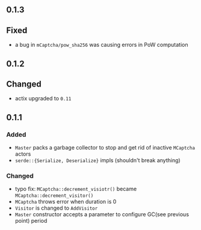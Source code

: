 ## 0.1.3
## Fixed
- a bug in `mCaptcha/pow_sha256` was causing errors in PoW computation

## 0.1.2
## Changed
- actix upgraded to `0.11`

## 0.1.1
### Added
- `Master` packs a garbage collector to stop and get rid of inactive
  `MCaptcha` actors
- `serde::{Serialize, Deserialize}` impls (shouldn't break anything)

### Changed
- typo fix: `MCaptcha::decrement_visiotr()` became `MCaptcha::decrement_visitor()`
- `MCaptcha` throws error when duration is 0
- `Visitor` is changed to `AddVisitor`
- `Master` constructor accepts a parameter to configure GC(see previous
  point) period
